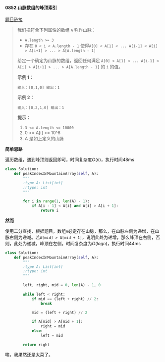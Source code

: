 #### 0852.山脉数组的峰顶索引
[题目链接](https://leetcode-cn.com/problems/peak-index-in-a-mountain-array/)
> 我们把符合下列属性的数组 `A` 称作山脉：
>
> - `A.length >= 3`
> - 存在 `0 < i < A.length - 1` 使得`A[0] < A[1] < ... A[i-1] < A[i] > A[i+1] > ... > A[A.length - 1]`
>
> 给定一个确定为山脉的数组，返回任何满足 `A[0] < A[1] < ... A[i-1] < A[i] > A[i+1] > ... > A[A.length - 1]` 的 `i` 的值。
>
>  
>
> **示例 1：**
>
> `
> 输入：[0,1,0]
> 输出：1
> `
>
> **示例 2：**
>
> `
> 输入：[0,2,1,0]
> 输出：1
> `
>
>  
>
> **提示：**
>
> 1. `3 <= A.length <= 10000`
> 2. 0 <= A[i] <= 10^6
> 3. A 是如上定义的山脉

**简单思路**

遍历数组，遇到峰顶则返回即可，时间复杂度$O(n)$，执行时间48ms

```python
class Solution:
    def peakIndexInMountainArray(self, A):
        """
        :type A: List[int]
        :rtype: int
        """
        
        for i in range(1, len(A) - 1):
            if A[i - 1] < A[i] and A[i] > A[i + 1]:
                return i
```

**然而**

使用二分查找，根据题目，数组`A`必定存在山脉，那么，在山脉左侧为递增，在山脉右侧为递减。若`A[mid] > A[mid + 1]`，说明此处为递增，那么峰顶在右侧，否则，此处为递减，峰顶在左侧。时间复杂度为$O(logn)$，执行时间44ms

```python
class Solution:
    def peakIndexInMountainArray(self, A):
        """
        :type A: List[int]
        :rtype: int
        """
        
        left, right, mid = 0, len(A) - 1, 0
        
        while left < right:
            if mid == (left + right) // 2:
                break
                
            mid = (left + right) // 2

            if A[mid] > A[mid + 1]:
                right = mid
            else:
                left = mid
        
        return right
```

唉，我果然还是太菜了。